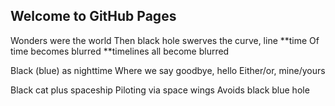 ## Welcome to GitHub Pages

Wonders were the world
Then black hole swerves the curve, line **time
Of time becomes blurred **timelines all become blurred

Black (blue) as nighttime
Where we say goodbye, hello
Either/or, mine/yours

Black cat plus spaceship
Piloting via space wings
Avoids black blue hole
